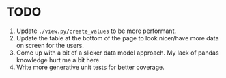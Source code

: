 # TODO

1. Update `./view.py/create_values` to be more performant.
2. Update the table at the bottom of the page to look nicer/have more data on screen for the users.
3. Come up with a bit of a slicker data model approach. My lack of pandas knowledge hurt me a bit here.
4. Write more generative unit tests for better coverage.
